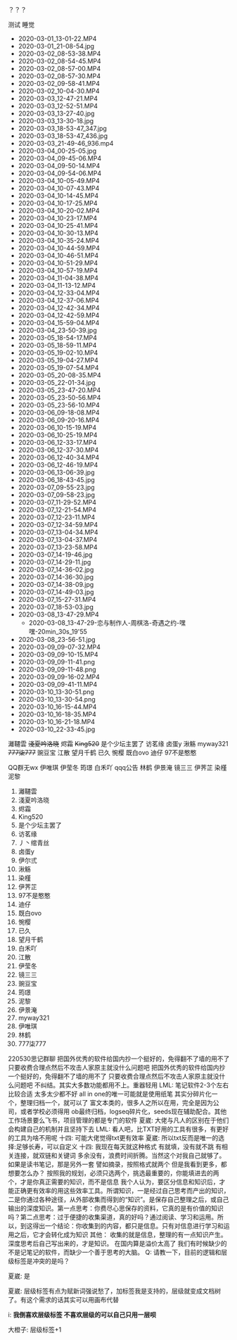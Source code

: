 ？？？


测试 睡觉

<!-- 
- 链接
    - [#ymd/ym](file:///app/page/4hsRsGgLUbq7t7xFgcHDX9) 
 -->
 

- 2020-03-01_13-01-22.MP4
- 2020-03-01_21-08-54.jpg
- 2020-03-02_08-53-38.MP4
- 2020-03-02_08-54-45.MP4
- 2020-03-02_08-57-00.MP4
- 2020-03-02_08-57-30.MP4
- 2020-03-02_09-58-41.MP4
- 2020-03-02_10-04-30.MP4
- 2020-03-03_12-47-21.MP4
- 2020-03-03_12-52-51.MP4
- 2020-03-03_13-27-40.jpg
- 2020-03-03_13-30-18.jpg
- 2020-03-03_18-53-47_347.jpg
- 2020-03-03_18-53-47_436.jpg
- 2020-03-03_21-49-46_936.mp4
- 2020-03-04_00-25-05.jpg
- 2020-03-04_09-45-06.MP4
- 2020-03-04_09-50-14.MP4
- 2020-03-04_09-54-06.MP4
- 2020-03-04_10-05-49.MP4
- 2020-03-04_10-07-43.MP4
- 2020-03-04_10-14-45.MP4
- 2020-03-04_10-17-25.MP4
- 2020-03-04_10-20-02.MP4
- 2020-03-04_10-23-17.MP4
- 2020-03-04_10-25-41.MP4
- 2020-03-04_10-30-13.MP4
- 2020-03-04_10-35-24.MP4
- 2020-03-04_10-44-59.MP4
- 2020-03-04_10-46-51.MP4
- 2020-03-04_10-51-29.MP4
- 2020-03-04_10-57-19.MP4
- 2020-03-04_11-04-38.MP4
- 2020-03-04_11-13-12.MP4
- 2020-03-04_12-33-04.MP4
- 2020-03-04_12-37-06.MP4
- 2020-03-04_12-42-34.MP4
- 2020-03-04_12-42-59.MP4
- 2020-03-04_15-59-04.MP4
- 2020-03-04_23-50-39.jpg
- 2020-03-05_18-54-17.MP4
- 2020-03-05_18-59-11.MP4
- 2020-03-05_19-02-10.MP4
- 2020-03-05_19-04-27.MP4
- 2020-03-05_19-07-54.MP4
- 2020-03-05_20-08-35.MP4
- 2020-03-05_22-01-34.jpg
- 2020-03-05_23-47-20.MP4
- 2020-03-05_23-50-56.MP4
- 2020-03-05_23-56-10.MP4
- 2020-03-06_09-18-08.MP4
- 2020-03-06_09-20-16.MP4
- 2020-03-06_10-15-19.MP4
- 2020-03-06_10-25-19.MP4
- 2020-03-06_12-33-17.MP4
- 2020-03-06_12-37-30.MP4
- 2020-03-06_12-40-34.MP4
- 2020-03-06_12-46-19.MP4
- 2020-03-06_13-06-39.jpg
- 2020-03-06_18-43-45.jpg
- 2020-03-07_09-55-23.jpg
- 2020-03-07_09-58-23.jpg
- 2020-03-07_11-29-52.MP4
- 2020-03-07_12-21-54.MP4
- 2020-03-07_12-23-11.MP4
- 2020-03-07_12-34-59.MP4
- 2020-03-07_13-04-34.MP4
- 2020-03-07_13-04-37.MP4
- 2020-03-07_13-23-58.MP4
- 2020-03-07_14-19-46.jpg
- 2020-03-07_14-29-11.jpg
- 2020-03-07_14-36-02.jpg
- 2020-03-07_14-36-30.jpg
- 2020-03-07_14-38-09.jpg
- 2020-03-07_14-49-03.jpg
- 2020-03-07_15-27-31.MP4
- 2020-03-07_18-53-03.jpg
- 2020-03-08_13-47-29.MP4
	- 2020-03-08_13-47-29-恋与制作人-周棋洛-奇遇之约-嘿嘿-20min_30s_19'55
- 2020-03-08_23-56-51.jpg
- 2020-03-09_09-07-32.MP4
- 2020-03-09_09-10-15.MP4
- 2020-03-09_09-11-41.png
- 2020-03-09_09-11-48.png
- 2020-03-09_09-16-02.MP4
- 2020-03-09_09-41-11.MP4
- 2020-03-10_13-30-51.png
- 2020-03-10_13-30-54.png
- 2020-03-10_16-15-44.MP4
- 2020-03-10_16-18-35.MP4
- 2020-03-10_16-21-18.MP4
- 2020-03-10_22-33-45.jpg

灕韆雲  ~~淺夏吟洛晓~~ 烬霜 ~~King520~~  是个少坛主罢了 访茗缘 卤蛋y 湫觞 myway321 ~~777柒777~~ 豌豆宝 江散 望月千鹤 已久 惋樱 既白ovo 迪仔 97不是憨憨

QQ群无wx
伊唯琪 伊莹冬 筠璟 白禾吖
qqq公告
林鹤 伊景淹 镜三三 伊荠芷 染槿
泥黎
 

1. 灕韆雲
2. 淺夏吟洛晓
3. 烬霜
4. King520
5. 是个少坛主罢了
6. 访茗缘
7. 丿丶绾青丝
8. 卤蛋y
9. 伊尔弎
10. 湫觞
11. 染槿
12. 伊荠芷
13. 97不是憨憨
14. 迪仔
15. 既白ovo
16. 惋樱
17. 已久
18. 望月千鹤
19. 白禾吖
20. 江散
21. 伊莹冬
22. 镜三三
23. 豌豆宝
24. 筠璟
25. 泥黎
26. 伊景淹
27. myway321
28. 伊唯琪
29. 林鹤
30. 777柒777
<!-- 31. 伊洺羽 -->

220530思记群聊
 把国外优秀的软件给国内抄一个挺好的，免得翻不了墙的用不了
只要收费合理点然后不攻击人家原主就没什么问题吧 把国外优秀的软件给国内抄一个挺好的，免得翻不了墙的用不了
只要收费合理点然后不攻击人家原主就没什么问题吧
不纠结。其实大多数功能都用不上。重器轻用
LML:
笔记软件2-3个左右比较合适
太多太少都不好
all in one的唯一可能就是使用纸笔
其实分碎片化一个，整理归档一个，就可以了
富文本类的，很多人之所以在用，完全是因为公司，或者学校必须得用
ob最终归档，logseq碎片化，seeds现在辅助配合。其他工作场景要么飞书，项目管理的都是专门的软件
夏崴:
大佬与凡人的区别在于他们会构建自己的机制并且坚持下去
LML:
看人吧，比TXT好用的工具有很多，有更好的工具为啥不用呢
十四:
可能大佬觉得txt更有效率
夏崴:
所以txt反而是唯一的选择:足够长寿，可以自定义
十四:
我现在每天就这种格式
有就填，没有就不跳
有相关连接，就双链和关键词
多余没有，浪费时间折腾。当然这个对我自己就够了。如果是读书笔记，那是另外一套
譬如摘录，按照格式就两个
但是我看到更多，都想要怎么办？
按照我的规划，必须只选两个，挑选最重要的，你能填进去的两个，才是你真正需要的知识，而不是信息
我个人认为，要区分信息和知识后，才能正确更有效率的用这些效率工具。所谓知识，一是经过自己思考而产出的知识，二是你通过各种途径，从外部收集而得到的“知识”。是保存自己整理之后，或自己输出的深度知识。第一点思考：你费尽心思保存的资料，它真的是有价值的知识吗？第二点思考：过于便捷的收集渠道，真的好吗？通过阅读、学习和运用。所以，到这得出一个结论：你收集到的内容，都只是信息。只有对信息进行学习和运用之后，它才会转化成为知识
其他：
收集的就是信息，整理的有一点知识产生。深度思考后自己写出来的，才是知识。
在国内算是溢价太高了
我们有时候缺少的不是记笔记的软件，而缺少一个善于思考的大脑。
Q:
请教一下，目前的逻辑和层级标签是冲突的是吗？

夏崴:
是

夏崴:
层级标签有点为赋新词强说愁了，加标签我是支持的，层级就变成文档树了。有这个需求的话其实可以用画布代替

i:
**我倒喜欢层级标签 不喜欢层级的可以自己只用一层呗**<!-- tmd你说得对，可以只用一层，但是不能没有 -->

大橙子:
层级标签+1














